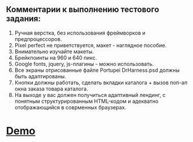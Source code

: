 ## Комментарии к выполнению тестового задания:

1) Ручная верстка, без использования фреймворков и предпроцессоров.
2) Pixel perfect не приветствуется, макет - наглядное пособие.
3) Внимательно изучайте макеты.
4) Брейкпоинты на 960 и 640 пикс.
5) Google fonts, jquery, js-плагины - можно использовать.
6) Все экраны отрисованные файле Portupei DrHarness.psd должны быть адаптированы.
7) Кнопки должны работать, сделать вкладки каталога + вызов поп-ап окна заказа товара каталога. 
8) На выходе у вас должен получиться адаптивный лендинг, с понятным структурированным HTML-кодом и адекватно отображающийся в соврменных браузерах.

# [Demo](https://tiigrus.github.io/M1-SHOP_Test/)